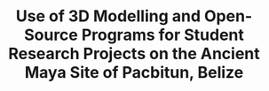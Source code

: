 ---
title: "Use of 3D Modelling and Open-Source Programs for Student Research Projects on the Ancient Maya Site of Pacbitun, Belize"
layout: article-slim
geo:
  - 40.857704786368416
  - -73.91236787577633
---